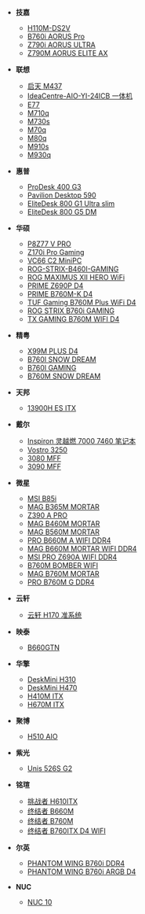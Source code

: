 - **技嘉**

  - [H110M-DS2V](/r/GIGABYTE-H110M-DS2V-OpenCore)
  - [B760i AORUS Pro](/r/Gigabyte-B760i-AORUS-PRO-OpenCore)
  - [Z790i AORUS ULTRA](/r/Gigabyte-Z790i-AORUS-ULTRA-OpenCore)
  - [Z790M AORUS ELITE AX](/r/Gigabyte-Z790M-Aorus-Elite-AX-OpenCore)

- **联想**

  - [启天 M437](/r/Lenovo-QiTian-M437)
  - [IdeaCentre-AIO-YI-24ICB 一体机](/r/Lenovo-IdeaCentre-AIO-YI-24ICB-OpenCore)
  - [E77](/r/ThinkCentre-E77)
  - [M710q](/r/Lenovo-M710q-OpenCore)
  - [M730s](/r/Lenovo-ThinkCentre-M730s)
  - [M70q](/r/ThinkCentre-M70q)
  - [M80q](/r/ThinkCentre-M80q)
  - [M910s](/r/ThinkCentre-M910s)
  - [M930q](/r/ThinkCentre-M930q)

- **惠普**

  - [ProDesk 400 G3](/r/HP-ProDesk-400-G3-DM-OpenCore)
  - [Pavilion Desktop 590](/r/HP-Pavilion-Desktop-590-8700)
  - [EliteDesk 800 G1 Ultra slim](/r/HP-EliteDesk-800-G1-Ultra-slim-Desktop-OpenCore)
  - [EliteDesk 800 G5 DM](/r/HP-EliteDesk-800-G5-DM-OpenCore)

- **华硕**

  - [P8Z77 V PRO](/r/ASUS-P8Z77-V-PRO-OpenCore)
  - [Z170i Pro Gaming](/r/ASUS-Z170i-Pro-Gaming-OpenCore)
  - [VC66 C2 MiniPC](/r/ASUS-VC66-C-MiniPC-OpenCore)
  - [ROG-STRIX-B460I-GAMING](/r/ROG-Strix-B460i-Gaming-OpenCore)
  - [ROG MAXIMUS XII HERO WiFi](/r/ROG-MAXIMUS-XII-HERO-WiFi-OpenCore)
  - [PRIME Z690P D4](/r/ASUS-PRIME-Z690-P-D4-OpenCore)
  - [PRIME B760M-K D4](/r/ASUS-PRIME-B760M-K-D4-OpenCore)
  - [TUF Gaming B760M Plus WiFi D4](/r/TUF-B760M-Plus-OpenCore)
  - [ROG STRIX B760i GAMING](/r/ROG-STRIX-B760-I-GAMING-OpenCore)
  - [TX GAMING B760M WIFI D4](/r/ASUS-TX-GAMING-B760M-WIFI-OpenCore)

- **精粤**

  - [X99M PLUS D4](/r/JINGYUE-X99M-PLUS-D4-OpenCore)
  - [B760I SNOW DREAM](/r/JINGYUE-B760I-SNOW-DREAM-OpenCore)
  - [B760I GAMING](/r/JINGYUE-B760I-GAMING-OpenCore)
  - [B760M SNOW DREAM](/r/Jginyue-B760M-Snow-Dream-OpenCore)

- **天邦**

  - [13900H ES ITX](/r/TianBang-13900H-ES-ITX-OpenCore)

- **戴尔**

  - [Inspiron 灵越燃 7000 7460 笔记本](/r/DELL-7460-OpenCore)
  - [Vostro 3250](/r/Dell-Vostro-3250-OpenCore)
  - [3080 MFF](/r/dell-optiplex-3080-mff)
  - [3090 MFF](/r/DELL-3090MFF-OpenCore)

- **微星**

  - [MSI B85i](/r/MSI-B85i-OpenCore)
  - [MAG B365M MORTAR](/r/MAG-B365M-MORTAR-OpenCore)
  - [Z390 A PRO](/r/MSI-Z390-A-PRO-OpenCore)
  - [MAG B460M MORTAR](/r/MAG-B460M-MORTAR-OpenCore)
  - [MAG B560M MORTAR](/r/MSI-MAG-B560M-MORTAR-OpenCore)
  - [PRO B660M A WIFI DDR4](/r/MSI-PRO-B660M-A-WIFI-DDR4-OpenCore)
  - [MAG B660M MORTAR WIFI DDR4](/r/MAG-B660M-MORTAR-WIFI-DDR4-OpenCore)
  - [MSI PRO Z690A WIFI DDR4](/r/MSI-PRO-Z690-A-WIFI-DDR4)
  - [B760M BOMBER WIFI](/r/MSI-B760M-BOMBER-WIFI-OpenCore)
  - [MAG B760M MORTAR](/r/MAG-B760M-MORTAR-OpenCore)
  - [PRO B760M G DDR4](/r/MSI-PRO-B760M-G-DDR4-OpenCore)

- **云轩**

  - [云轩 H170 准系统](/r/GA-H170MSTX-DATTO-O3)

- **映泰**

  - [B660GTN](/r/BIOSTAR-B660GTN-OpenCore)

- **华擎**

  - [DeskMini H310](/r/ASRock-DeskMini-310)
  - [DeskMini H470](/r/ASRock-DeskMini-H470-OpenCore)
  - [H410M ITX](/r/ASROCK-H410M-ITX-OpenCore)
  - [H670M ITX](/r/Asrock-H670M-ITX-OpenCore)

- **聚博**

  - [H510 AIO](/r/JUBO-H510-AIO-OpenCore)

- **紫光**

  - [Unis 526S G2](/r/Unis-526S-G2-OpenCore)

- **铭瑄**

  - [挑战者 H610ITX](/r/Maxsun-Challenger-H610ITX-OpenCore)
  - [终结者 B660M](/r/MAXSUN-B660M-TERMINATOR-OpenCore)
  - [终结者 B760M](/r/MAXSUN-TERMINATOR-B760M-OpenCore)
  - [终结者 B760ITX D4 WIFI](/r/MAXSUN-TERMINATOR-B760ITX-D4-WIFI-OpenCore)

- **尔英**

  - [PHANTOM WING B760i DDR4](/r/ERYING-B760I-OpenCore)
  - [PHANTOM WING B760i ARGB D4](/r/ERYING-B760I-ARGB-OpenCore)

- **NUC**

  - [NUC 10](/r/intel-nuc10 "Intel NUC10 EFI")
